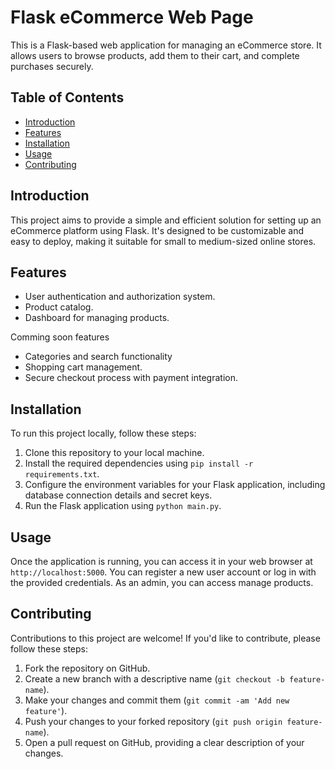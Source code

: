 # Flask eCommerce Web Page

This is a Flask-based web application for managing an eCommerce store. It allows users to browse products, add them to their cart, and complete purchases securely.

## Table of Contents

- [Introduction](#introduction)
- [Features](#features)
- [Installation](#installation)
- [Usage](#usage)
- [Contributing](#contributing)

## Introduction

This project aims to provide a simple and efficient solution for setting up an eCommerce platform using Flask. It's designed to be customizable and easy to deploy, making it suitable for small to medium-sized online stores.

## Features

- User authentication and authorization system.
- Product catalog.
- Dashboard for managing products.

Comming soon features
- Categories and search functionality
- Shopping cart management.
- Secure checkout process with payment integration.
  
## Installation

To run this project locally, follow these steps:

1. Clone this repository to your local machine.
2. Install the required dependencies using `pip install -r requirements.txt`.
3. Configure the environment variables for your Flask application, including database connection details and secret keys.
4. Run the Flask application using `python main.py`.

## Usage

Once the application is running, you can access it in your web browser at `http://localhost:5000`. You can register a new user account or log in with the provided credentials. As an admin, you can access manage products.

## Contributing

Contributions to this project are welcome! If you'd like to contribute, please follow these steps:

1. Fork the repository on GitHub.
2. Create a new branch with a descriptive name (`git checkout -b feature-name`).
3. Make your changes and commit them (`git commit -am 'Add new feature'`).
4. Push your changes to your forked repository (`git push origin feature-name`).
5. Open a pull request on GitHub, providing a clear description of your changes.


   
